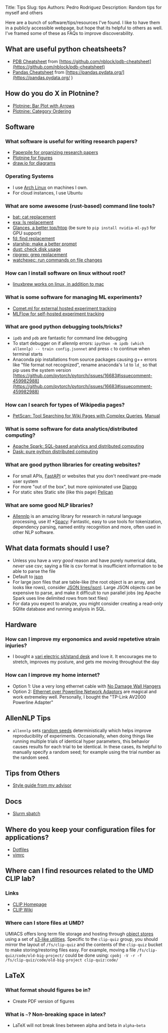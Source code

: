 Title: Tips
Slug: tips
Authors: Pedro Rodriguez
Description: Random tips for myself and others

Here are a bunch of software/tips/resources I've found. I like to have them in a publicly accessible webpage, but hope that its helpful to others as well. I've framed some of these as FAQs to improve discoverability.

## What are useful python cheatsheets?

* [PDB Cheatsheet](static/pdf/pdb-cheatsheet.pdf) from [https://github.com/nblock/pdb-cheatsheet](https://github.com/nblock/pdb-cheatsheet)
* [Pandas Cheatsheet](static/pdf/pandas-cheat-sheet.pdf) from [https://pandas.pydata.org/](https://pandas.pydata.org/
)

## How do you do X in Plotnine?

* [Plotnine: Bar Plot with Arrows](https://colab.research.google.com/drive/1JrTGUftkNVK2RoZyHtAqoIbPPQGxaSj9?usp=sharing)
* [Plotnine: Category Ordering](https://colab.research.google.com/drive/1DBSclyy0USbi4SyANCFAL9ZzWKIyvqwO?usp=sharing)

## Software

### What software is useful for writing research papers?
* [Paperpile for organizing research papers](https://paperpile.com/)
* [Plotnine for figures](https://plotnine.readthedocs.io)
* [draw.io for diagrams](https://draw.io)

### Operating Systems
* I use [Arch Linux](https://www.archlinux.org/) on machines I own.
* For cloud instances, I use Ubuntu

### What are some awesome (rust-based) command line tools?
* [bat: cat replacement](https://github.com/sharkdp/bat)
* [exa: ls replacement](https://the.exa.website/)
* [Glances, a better top/htop](https://nicolargo.github.io/glances/) (be sure to `pip install nvidia-ml-py3` for GPU support)
* [fd: find replacement](https://github.com/sharkdp/fd)
* [starship: make a better prompt](https://starship.rs/)
* [dust: check disk usage](https://github.com/bootandy/dust)
* [ripgrep: grep replacement](https://github.com/BurntSushi/ripgrep)
* [watchexec: run commands on file changes](https://github.com/watchexec/watchexec)

### How can I install software on linux without root?
* [linuxbrew works on linux, in addition to mac](https://docs.brew.sh/Homebrew-on-Linux)

### What is some software for managing ML experiments?
* [Comet.ml for external hosted experiment tracking](https://comet.ml)
* [MLFlow for self-hosted experiment tracking](https://mlflow.org/)

### What are good python debugging tools/tricks?

* `ipdb` and `pdb` are fantastic for command line debugging
* To start debugger on if allennlp errors: `ipython -m ipdb (which allennlp) -- train config.jsonnet` and press `c` to continue when terminal starts
* Anaconda pip installations from source packages causing g++ errors like "file format not recognized", rename anaconda's `ld` to `ld_` so that pip uses the system version [https://github.com/pytorch/pytorch/issues/16683#issuecomment-459982988](https://github.com/pytorch/pytorch/issues/16683#issuecomment-459982988)

### How can I search for types of Wikipedia pages?
* [PetScan: Tool Searching for Wiki Pages with Complex Queries](https://petscan.wmflabs.org/), [Manual](https://meta.wikimedia.org/wiki/PetScan/en)

### What is some software for data analytics/distributed computing?
* [Apache Spark: SQL-based analytics and distributed computing](https://spark.apache.org/)
* [Dask: pure python distributed computing](https://dask.org/)

### What are good python libraries for creating websites?

* For small APIs, [FastAPI](fastapi.tiangolo.com/) or websites that you don't need/want pre-made user system
* For more "out of the box", but more opinionated use [Django](https://www.djangoproject.com/)
* For static sites Static site (like this page) [Pelican](https://docs.getpelican.com/en/stable/)

### What are some good NLP libraries?
* [Allennlp](https://github.com/allenai/allennlp) is an amazing library for research in natural language processing, use it!
*[Spacy](https://spacy.io/): Fantastic, easy to use tools for tokenization, dependency parsing, named entity recognition and more, often used in other NLP software.

## What data formats should I use?

* Unless you have a *very good* reason and have purely numerical data, *never* use csv; saying a file is csv format is insufficient information to be able to parse the file
* Default to [json](https://www.json.org/)
* For large json files that are table-like (the root object is an array, and looks like rows), consider [JSON lines/jsonl](http://jsonlines.org/). Large JSON objects can be expensive to parse, and make it difficult to run parallel jobs (eg Apache Spark uses line delimited rows from text files)
* For data you expect to analyze, you might consider creating a read-only SQlite database and running analysis in SQL.

## Hardware

### How can I improve my ergonomics and avoid repetetive strain injuries?

* I bought a [vari electric sit/stand desk](https://www.vari.com/electric-standing-desk-60x30/FD-ESD6030.html) and love it. It encourages me to stretch, improves my posture, and gets me moving throughout the day

### How can I improve my home internet?

* Option 1: Use a very long ethernet cable with [No Damage Wall Hangers](https://www.amazon.com/slp/no-damage-wall-hangers/6n75kefycjaf38m)
* Option 2: [Ethernet over Powerline Network Adaptors](https://www.amazon.com/Powerline-Computer-Network-Adapters/b?ie=UTF8&node=1194444) are magical and work extremeley well. Personally, I bought the "TP-Link AV2000 Powerline Adapter"

## AllenNLP Tips

* `allennlp` sets [random seeds](https://github.com/allenai/allennlp/blob/v0.9.0/allennlp/common/util.py#L177) deterministically which helps improve reproducibility of experiments. Occasionally, when doing things like running multiple trials of identical hyper parameters, this behavior causes results for each trial to be identical. In these cases, its helpful to manually specify a random seed; for example using the trial number as the random seed.

## Tips from Others
* [Style guide from my advisor](http://users.umiacs.umd.edu/~jbg/static/style.html)

## Docs

* [Slurm sbatch](https://slurm.schedmd.com/sbatch.html)

## Where do you keep your configuration files for applications?

* [Dotfiles](https://github.com/EntilZha/dotfiles)
* [vimrc](https://github.com/EntilZha/dotfiles/blob/master/vimrc)


## Where can I find resources related to the UMD CLIP lab?

### Links
* [CLIP Homepage](https://wiki.umiacs.umd.edu/clip/index.php/Main_Page)
* [CLIP Wiki](https://wiki.umiacs.umd.edu/clip/clipwiki/index.php)

### Where can I store files at UMD?

UMIACS offers long term file storage and hosting through [object stores](https://obj.umiacs.umd.edu/obj/) using a set of [s3-like utilities](https://gitlab.umiacs.umd.edu/staff/umobj/tree/master).
Specific to the `clip-quiz` group, you should mirror the layout of `/fs/clip-quiz` and the contents of the `clip-quiz` bucket to make storing/restoring files easy.
For example, moving a file `/fs/clip-quiz/code/old-big-project/` could be done using: `cpobj -V -r -f /fs/clip-quiz/code/old-big-project clip-quiz:code/`

## LaTeX

### What format should figures be in?
* Create PDF version of figures

### What is `~`? Non-breaking space in latex?
* LaTeX will not break lines between alpha and beta in `alpha~beta`

